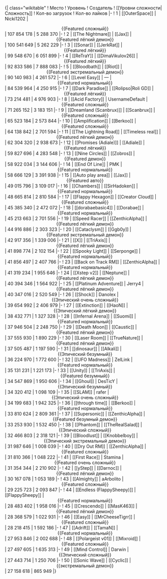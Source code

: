 {| class="wikitable"
! Место
! Уровень
! Создатель
! [[Уровни сложности|Сложность]]
! Кол-во загрузок
! Кол-во лайков
|-
! 1
| [[OuterSpace]]
| Nicki1202
| <center>{{Featured сложный}}</center>
| 107 854 178
| 5 288 370
|-
! 2
| [[The Nightmare]]
| [[Jax]]
| <center>{{Featured лёгкий демон}}</center>
| 100 541 649
| 5 262 229
|-
! 3
| [[Sonar]]
| [[JerkRat]]
| <center>{{Featured лёгкий}}</center>
| 99 548 670
| 6 051 899
|-
! 4
| [[ReTraY]]
| [[DimaVikulov26]]
| <center>{{Featured лёгкий}}</center>
| 92 833 586
| 7 888 083
|-
! 5
| [[Bloodbath]]
| [[Riot]]
| <center>{{Featured экстремальный демон}}</center>
| 90 140 983
| 4 261 572
|-
! 6
| [[Level Easy]]
| —
| <center>{{Featured нормальный}}</center>
| 84 539 964
| 4 250 915
|-
! 7
| [[Dark Paradise]]
| [[Rolipso|Roli GD]]
| <center>{{Featured лёгкий}}</center>
| 73 214 481
| 4 976 903
|-
! 8
| [[Acid Factory]]
| UsernameDefault
| <center>{{Featured сложный}}</center>
| 71 265 152
| 3 183 151
|-
! 9
| [[Dreamland (Scanbrux)]]
| [[Scanbrux]]
| <center>{{Featured сложный}}</center>
| 65 523 184
| 2 573 844
|-
! 10
| [[Amplification]]
| [[Berkoo]]
| <center>{{Featured сложный}}</center>
| 64 138 842
| 2 701 594
|-
! 11
| [[The Lightning Road]]
| [[Timeless real]]
| <center>{{Featured лёгкий демон}}</center>
| 62 304 320
| 2 938 673
|-
! 12
| [[Promises (Adiale)]]
| [[Adiale]]
| <center>{{Featured лёгкий}}</center>
| 59 827 696
| 4 283 548
|-
! 13
| [[Nine Circles]]
| [[Zobros]]
| <center>{{Featured демон}}</center>
| 58 922 034
| 3 144 606
|-
! 14
| [[End Of Line]]
| PMK
| <center>{{Featured нормальный}}</center>
| 58 666 129
| 3 391 938
|-
! 15
| [[Auto play area]]
| [[Jax]]
| <center>{{Featured авто}}</center>
| 49 015 796
| 3 109 017
|-
! 16
| [[Chambers]]
| [[SirHadoken]]
| <center>{{Featured нормальный}}</center>
| 48 665 814
| 2 810 584
|-
! 17
| [[Flappy Hexagon]]
| [[Creator Cloud]]
| <center>{{Featured сложный}}</center>
| 45 385 340
| 2 472 072
|-
! 18
| [[dorabaebasic4]]
| [[Dorabae]]
| <center>{{Featured нормальный}}</center>
| 45 213 663
| 2 701 556
|-
! 19
| [[Speed Racer]]
| [[ZenthicAlpha]]
| <center>{{Featured лёгкий демон}}</center>
| 44 916 886
| 2 303 323
|-
! 20
| [[Cataclysm]]
| [[Ggb0y]]
| <center>{{Featured экстремальный демон}}</center>
| 42 917 356
| 1 339 006
|-
! 21
| [[X]]
| [[TriAxis]]
| <center>{{Featured лёгкий демон}}</center>
| 41 898 774
| 2 102 154
|-
! 22
| [[Spooky Light]]
| [[Serponge]]
| <center>{{Featured нормальный}}</center>
| 41 856 497
| 2 407 766
|-
! 23
| [[Back on Track RM]]
| [[ZenthicAlpha]]
| <center>{{Featured нормальный}}</center>
| 41 319 234
| 1 955 646
|-
! 24
| [[Xstep v2]]
| [[Neptune]]
| <center>{{Featured лёгкий демон}}</center>
| 40 394 346
| 1 564 922
|-
! 25
| [[Platinum Adventure]]
| Jerry4
| <center>{{Featured лёгкий демон}}</center>
| 40 347 016
| 2 520 549
|-
! 26
| [[Shock]]
| Danolex
| <center>{{Эпический очень сложный}}</center>
| 39 654 992
| 2 406 979
|-
! 27
| [[Extinction]]
| [[HaoN]]
| <center>{{Эпический лёгкий демон}}</center>
| 38 432 771
| 1 327 328
|-
! 28
| [[Infernal Arena]]
| [[Suomi]]
| <center>{{Featured нормальный}}</center>
| 37 946 504
| 2 248 750
|-
! 29
| [[Death Moon]]
| [[Caustic]]
| <center>{{Featured лёгкий демон}}</center>
| 37 555 930
| 1 890 229
|-
! 30
| [[Laser Room]]
| [[TrueNature]]
| <center>{{Featured лёгкий демон}}</center>
| 37 505 487
| 1 197 590
|-
! 31
| [[dinosaur]]
| [[Alkali]]
| <center>{{Эпический безумный}}</center>
| 36 224 970
| 1 772 600
|-
! 32
| [[UFO Madness]]
| ZelLink
| <center>{{Featured нормальный}}</center>
| 35 131 231
| 1 221 173
|-
! 33
| [[Unity]]
| [[TriAxis]]
| <center>{{Featured безумный}}</center>
| 34 547 869
| 1 950 606
|-
! 34
| [[Ghoul]]
| DesTicY
| <center>{{Эпический безумный}}</center>
| 34 320 412
| 1 098 109
|-
! 35
| [[SLAM]]
| rafer
| <center>{{Эпический очень сложный}}</center>
| 34 199 683
| 1 942 325
|-
! 36
| [[through time]]
| [[Berkoo]]
| <center>{{Featured нормальный}}</center>
| 33 810 624
| 2 809 361
|-
! 37
| [[Supersonic]]
| [[ZenthicAlpha]]
| <center>{{Featured безумный демон}}</center>
| 33 253 930
| 1 532 450
|-
! 38
| [[Phantom]]
| [[TheRealSalad]]
| <center>{{Эпический сложный}}</center>
| 32 466 803
| 2 318 121
|-
! 39
| [[Bloodlust]]
| [[Knobbelboy]]
| <center>{{Эпический экстремальный демон}}</center>
| 31 987 646
| 1 008 039
|-
! 40
| [[Dry Out RM]]
| [[ZenthicAlpha]]
| <center>{{Featured сложный}}</center>
| 31 810 366
| 1 048 222
|-
! 41
| [[First Race]]
| Stamina
| <center>{{Featured очень сложный}}</center>
| 31 354 344
| 2 210 902
|-
! 42
| [[yStep]]
| [[Darnoc]]
| <center>{{Featured лёгкий демон}}</center>
| 30 167 078
| 1 053 189
|-
! 43
| [[Almighty]]
| aArbolito
| <center>{{Featured сложный}}</center>
| 29 225 723
| 2 093 847
|-
! 44
| [[Endless (FlappySheepy)]]
| [[FlappySheepy]]
| <center>{{Featured нормальный}}</center>
| 28 483 402
| 1 958 016
|-
! 45
| [[Crescendo]]
| [[MasK463]]
| <center>{{Featured лёгкий демон}}</center>
| 28 368 579
| 1 022 931
|-
! 46
| [[Easy]]
| [[MrCheeseTigrr]]
| <center>{{Featured сложный}}</center>
| 28 218 415
| 1 592 186
|-
! 47
| [[Adrift]]
| [[TamaN]]
| <center>{{Featured нормальный}}</center>
| 27 953 846
| 2 002 688
|-
! 48
| [[Polargeist v01]]
| [[Mixroid]]
| <center>{{Featured сложный}}</center>
| 27 497 605
| 1 635 313
|-
! 49
| [[Mind Control]]
| Darwin
| <center>{{Эпический сложный}}</center>
| 27 443 714
| 1 250 706
|-
! 50
| [[Sonic Wave]]
| [[Cyclic]]
| <center>{{экстремальный демон}}</center>
| 27 158 618
| 865 949
|}